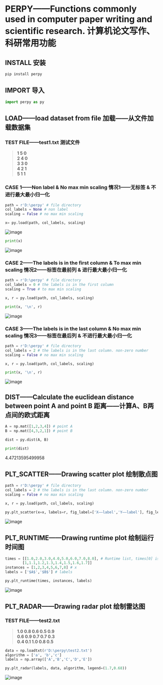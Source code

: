 # PERPY——Functions commonly used in computer paper writing and scientific research. 计算机论文写作、科研常用功能
## INSTALL 安装
```Python
pip install perpy
```
## IMPORT 导入
```Python
import perpy as py
```
## LOAD——load dataset from file 加载——从文件加载数据集
### TEST FILE——test1.txt 测试文件
>**1 5 0**  
>**2 4 0**  
>**3 3 0**  
>**4 2 1**  
>**5 1 1**  
### CASE 1——Non label & No max min scaling 情况1——无标签 & 不进行最大最小归一化
```Python
path = r'D:\perpy' # file directory
col_labels = None # non label
scaling = False # no max min scaling

x= py.load(path, col_labels, scaling)
```
![image](https://user-images.githubusercontent.com/82493254/119089849-5d899080-ba3d-11eb-9863-0da34fc741f4.png)

```Python
print(x)
```
![image](https://user-images.githubusercontent.com/82493254/119089890-6f6b3380-ba3d-11eb-8b97-1397267b630f.png)
### CASE 2——The labels is in the first column & To max min scaling 情况2——标签在最前列 & 进行最大最小归一化
```Python
path = r'D:\perpy' # file directory
col_labels = 0 # the labels is in the first column
scaling = True # to max min scaling

x, r = py.load(path, col_labels, scaling)

print(x, '\n', r)
```
![image](https://user-images.githubusercontent.com/82493254/119095915-78f89980-ba45-11eb-90a4-cfbc4c14179c.png)
### CASE 3——The labels is in the last column & No max min scaling 情况3——标签在最后列 & 不进行最大最小归一化
```Python
path = r'D:\perpy' # file directory
col_labels = 2 # the labels is in the last column. non-zero number
scaling = False # no max min scaling

x, r = py.load(path, col_labels, scaling)

print(x, '\n', r)
```
![image](https://user-images.githubusercontent.com/82493254/119096315-050ac100-ba46-11eb-943c-1dba6f603e47.png)

## DIST——Calculate the euclidean distance between point A and point B 距离——计算A、B两点间的欧式距离
```Python
A = np.mat([1,2,3,4]) # point A
B = np.mat([4,3,2,1]) # point B

dist = py.dist(A, B)

print(dist)
```
4.47213595499958
## PLT_SCATTER——Drawing scatter plot 绘制散点图
```Python
path = r'D:\perpy' # file directory
col_labels = 2 # the labels is in the last column. non-zero number
scaling = False # no max min scaling

x, r = py.load(path, col_labels, scaling)

py.plt_scatter(x=x, labels=r, fig_label=['X——label','Y——label'], fig_legend=['Cluster','01']) # 00-upper left, 01-upper right, 10-down left, 11-down right
```
![image](https://user-images.githubusercontent.com/82493254/119098644-9d09aa00-ba48-11eb-86cc-771cacee594e.png)
## PLT_RUNTIME——Drawing runtime plot 绘制运行时间图
```Python
times = [[1.0,2.0,3.0,4.0,5.0,6.0,7.0,8.0], # Runtime list, times[0] is A times, times[1] is B times.
        [1,1.1,1.2,1.3,1.4,1.5,1.6,1.7]]
instances = [1,2,3,4,5,6,7,8] # x
labels = ['$A$','$B$'] # labels

py.plt_runtime(times, instances, labels)
```
![image](https://user-images.githubusercontent.com/82493254/119100505-9aa84f80-ba4a-11eb-8078-d6904f06ec2b.png)

## PLT_RADAR——Drawing radar plot 绘制雷达图
### TEST FILE——test2.txt
>**1.0 0.8 0.6 0.5 0.9**  
>**0.6 0.9 0.7 0.7 0.3**  
>**0.4 0.1 1.0 0.8 0.5**  
```Python
data = np.loadtxt(r'D:\perpy\test2.txt')
algorithm = ['a', 'b','c']
labels = np.array(['A','B','C','D','E'])

py.plt_radar(labels, data, algorithm, legend=(1.7,0.68))
```
![image](https://user-images.githubusercontent.com/82493254/119101950-1d7dda00-ba4c-11eb-9422-76e120d71849.png)
